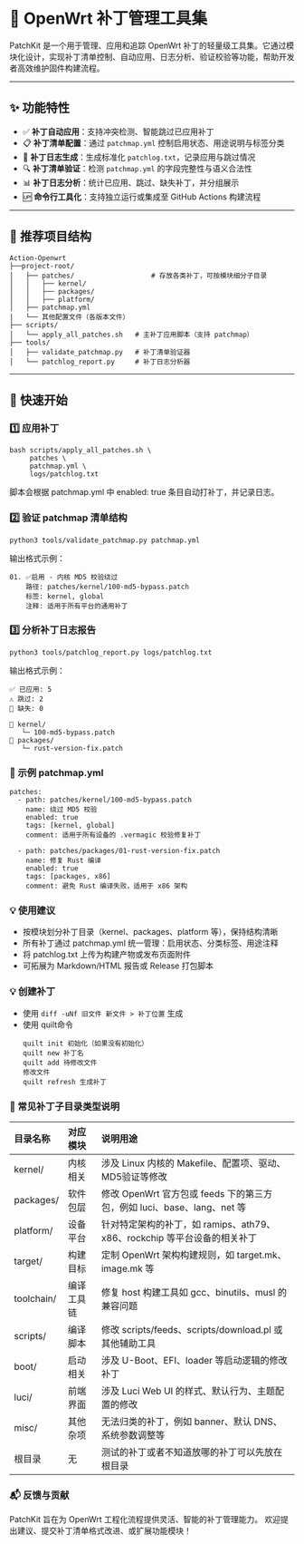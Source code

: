 # 🧩 OpenWrt 补丁管理工具集

PatchKit 是一个用于管理、应用和追踪 OpenWrt 补丁的轻量级工具集。它通过模块化设计，实现补丁清单控制、自动应用、日志分析、验证校验等功能，帮助开发者高效维护固件构建流程。

---

## ✨ 功能特性

- ✅ **补丁自动应用**：支持冲突检测、智能跳过已应用补丁
- 📋 **补丁清单配置**：通过 `patchmap.yml` 控制启用状态、用途说明与标签分类
- 📜 **补丁日志生成**：生成标准化 `patchlog.txt`，记录应用与跳过情况
- 🔍 **补丁清单验证**：检测 `patchmap.yml` 的字段完整性与语义合法性
- 📊 **补丁日志分析**：统计已应用、跳过、缺失补丁，并分组展示
- 🆙 **命令行工具化**：支持独立运行或集成至 GitHub Actions 构建流程

---

## 📁 推荐项目结构
```
Action-Openwrt
├──project-root/ 
│   ├── patches/                   # 存放各类补丁，可按模块细分子目录 
│   │   ├── kernel/
│   │   ├── packages/
│   │   ├── platform/ 
│   ├── patchmap.yml 
|   └── 其他配置文件（各版本文件）
├── scripts/ 
│   └── apply_all_patches.sh   # 主补丁应用脚本（支持 patchmap） 
├── tools/ 
│   ├── validate_patchmap.py   # 补丁清单验证器 
│   └── patchlog_report.py     # 补丁日志分析器
```

---

## 🚀 快速开始

### 1️⃣ 应用补丁

```
bash scripts/apply_all_patches.sh \
     patches \
     patchmap.yml \
     logs/patchlog.txt
```
脚本会根据 patchmap.yml 中 enabled: true 条目自动打补丁，并记录日志。

### 2️⃣ 验证 patchmap 清单结构
```
python3 tools/validate_patchmap.py patchmap.yml
```
输出格式示例：
```
01. ✅启用 - 内核 MD5 校验绕过
    路径: patches/kernel/100-md5-bypass.patch
    标签: kernel, global
    注释: 适用于所有平台的通用补丁
```
### 3️⃣ 分析补丁日志报告
```
python3 tools/patchlog_report.py logs/patchlog.txt
```
输出格式示例：
```
✅ 已应用: 5
⚠️ 跳过: 2
🚫 缺失: 0

📂 kernel/
   └─ 100-md5-bypass.patch
📂 packages/
   └─ rust-version-fix.patch
```

### 📝 示例 patchmap.yml
```
patches:
  - path: patches/kernel/100-md5-bypass.patch
    name: 绕过 MD5 校验
    enabled: true
    tags: [kernel, global]
    comment: 适用于所有设备的 .vermagic 校验修复补丁

  - path: patches/packages/01-rust-version-fix.patch
    name: 修复 Rust 编译
    enabled: true
    tags: [packages, x86]
    comment: 避免 Rust 编译失败，适用于 x86 架构
```
### 💡 使用建议

- 按模块划分补丁目录（kernel、packages、platform 等），保持结构清晰
- 所有补丁通过 patchmap.yml 统一管理：启用状态、分类标签、用途注释
- 将 patchlog.txt 上传为构建产物或发布页面附件
- 可拓展为 Markdown/HTML 报告或 Release 打包脚本

### 💡 创建补丁
- 使用 ```diff -uNf 旧文件 新文件 > 补丁位置``` 生成
- 使用 quilt命令
  ```
  quilt init 初始化（如果没有初始化） 
  quilt new 补丁名 
  quilt add 待修改文件 
  修改文件 
  quilt refresh 生成补丁
  ```

### 📂 常见补丁子目录类型说明

| 目录名称 | 对应模块 | 说明用途 |
| :----- | :----- | :----- |
|kernel/ | 内核相关 | 涉及 Linux 内核的 Makefile、配置项、驱动、MD5验证等修改 |
|packages/ | 软件包层 | 修改 OpenWrt 官方包或 feeds 下的第三方包，例如 luci、base、lang、net 等 |
|platform/ | 设备平台 | 针对特定架构的补丁，如 ramips、ath79、x86、rockchip 等平台设备的相关补丁 |
|target/ | 构建目标 | 定制 OpenWrt 架构构建规则，如 target.mk、image.mk 等 |
|toolchain/ | 编译工具链 | 修复 host 构建工具如 gcc、binutils、musl 的兼容问题 |
|scripts/ | 编译脚本 | 修改 scripts/feeds、scripts/download.pl 或其他辅助工具 |
|boot/ | 启动相关 | 涉及 U-Boot、EFI、loader 等启动逻辑的修改补丁 |
|luci/ | 前端界面 | 涉及 Luci Web UI 的样式、默认行为、主题配置的修改 |
|misc/ | 其他杂项 | 无法归类的补丁，例如 banner、默认 DNS、系统参数调整等 |
|根目录 | 无 | 测试的补丁或者不知道放哪的补丁可以先放在根目录 |
### 📬 反馈与贡献

PatchKit 旨在为 OpenWrt 工程化流程提供灵活、智能的补丁管理能力。
欢迎提出建议、提交补丁清单格式改进、或扩展功能模块！

